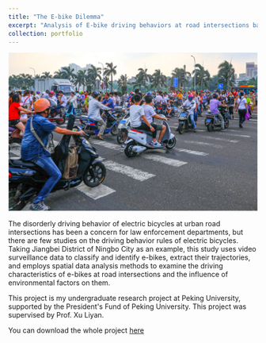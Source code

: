 ```yaml
---
title: "The E-bike Dilemma"
excerpt: "Analysis of E-bike driving behaviors at road intersections based on video surveillance data: a case study in Ningbo ![E-bike](images/e_bike.png)"
collection: portfolio
---
```


![E-bike](images/e_bike.png)

The disorderly driving behavior of electric bicycles at urban road intersections has 
been a concern for law enforcement departments, but there are few studies on the driving behavior 
rules of electric bicycles. Taking Jiangbei District of Ningbo City as an example, this study 
uses video surveillance data to classify and identify e-bikes, extract their trajectories, 
and employs spatial data analysis methods to examine the driving characteristics of e-bikes at road 
intersections and the influence of environmental factors on them.

This project is my undergraduate research project at Peking University, supported by the President's 
Fund of Peking University. This project was supervised by Prof. Xu Liyan.

You can download the whole project [here](https://mrdonghang.github.io/files/E-bike.pdf)
